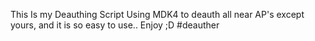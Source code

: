 This Is my Deauthing Script Using MDK4 to deauth all near AP's except yours, and it is so easy to use.. Enjoy ;D
#deauther
